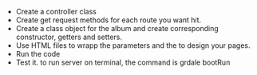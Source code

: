 * Create  a controller class
* Create get request methods for each route you want hit.
* Create a class object for the album and create corresponding constructor, getters and setters. 
* Use HTML files to wrapp the parameters and the to design your pages.
* Run the code
* Test it.
to run server on terminal, the command is grdale bootRun
